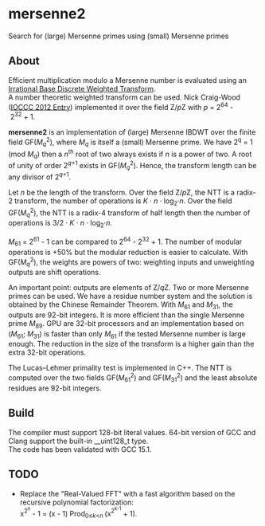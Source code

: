 # mersenne2
Search for (large) Mersenne primes using (small) Mersenne primes

## About

Efficient multiplication modulo a Mersenne number is evaluated using an [Irrational Base Discrete Weighted Transform](https://www.ams.org/journals/mcom/1994-62-205/S0025-5718-1994-1185244-1/).  
A number theoretic weighted transform can be used. Nick Craig-Wood ([IOCCC 2012 Entry](https://github.com/ncw/ioccc2012/)) implemented it over the field Z/*p*Z with *p* = 2<sup>64</sup>&nbsp;-&nbsp;2<sup>32</sup>&nbsp;+&nbsp;1.  

**mersenne2** is an implementation of (large) Mersenne IBDWT over the finite field GF(*M*<sub>*q*</sub><sup>2</sup>), where *M*<sub>*q*</sub> is itself a (small) Mersenne prime. We have 2<sup>q</sup> = 1 (mod&nbsp;*M*<sub>*q*</sub>) then a *n*<sup>th</sup> root of two always exists if *n* is a power of two. A root of unity of order 2<sup>*q*+1</sup> exists in GF(*M*<sub>*q*</sub><sup>2</sup>). Hence, the transform length can be any divisor of 2<sup>*q*+1</sup>.

Let *n* be the length of the transform. Over the field Z/*p*Z, the NTT is a radix-2 transform, the number of operations is *K*&nbsp;&middot;&nbsp;*n*&nbsp;&middot;&nbsp;log<sub>2</sub>&middot;*n*. Over the field GF(*M*<sub>*q*</sub><sup>2</sup>), the NTT is a radix-4 transform of half length then the number of operations is 3/2&nbsp;&middot;&nbsp;*K*&nbsp;&middot;&nbsp;*n*&nbsp;&middot;&nbsp;log<sub>2</sub>&middot;*n*.  

*M*<sub>61</sub> = 2<sup>61</sup>&nbsp;-&nbsp;1 can be compared to 2<sup>64</sup>&nbsp;-&nbsp;2<sup>32</sup>&nbsp;+&nbsp;1. The number of modular operations is +50% but the modular reduction is easier to calculate. With GF(*M*<sub>*q*</sub><sup>2</sup>), the weights are powers of two: weighting inputs and unweighting outputs are shift operations.  

An important point: outputs are elements of Z/*q*Z. Two or more Mersenne primes can be used. We have a residue number system and the solution is obtained by the Chinese Remainder Theorem. With *M*<sub>61</sub> and *M*<sub>31</sub>, the outputs are 92-bit integers. It is more efficient than the single Mersenne prime *M*<sub>89</sub>. GPU are 32-bit processors and an implementation based on (*M*<sub>61</sub>;&nbsp;*M*<sub>31</sub>) is faster than only *M*<sub>61</sub> if the tested Mersenne number is large enough. The reduction in the size of the transform is a higher gain than the extra 32-bit operations.  

The Lucas–Lehmer primality test is implemented in C++. The NTT is computed over the two fields GF(*M*<sub>61</sub><sup>2</sup>) and GF(*M*<sub>31</sub><sup>2</sup>) and the least absolute residues are 92-bit integers.  

## Build

The compiler must support 128-bit literal values. 64-bit version of GCC and Clang support the built-in __uint128_t type.  
The code has been validated with GCC 15.1.  

## TODO

 - Replace the "Real-Valued FFT" with a fast algorithm based on the recursive polynomial factorization:  
   x<sup>2<sup>n</sup></sup>&nbsp;-&nbsp;1 = (x&nbsp;-&nbsp;1) Prod<sub>0&le;*k*<*n*&nbsp;</sub>(x<sup>2<sup>k-1</sup></sup>&nbsp;+&nbsp;1).  
